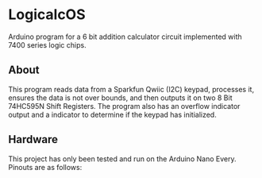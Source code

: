 # LogicalcOS
Arduino program for a 6 bit addition calculator circuit implemented with 7400 series logic chips.

## About
This program reads data from a Sparkfun Qwiic (I2C) keypad, processes it, ensures the data is not over bounds, and then outputs it on two 8 Bit 74HC595N Shift Registers. The program also has an overflow indicator output and a indicator to determine if the keypad has initialized.

## Hardware
This project has only been tested and run on the Arduino Nano Every. Pinouts are as follows:
